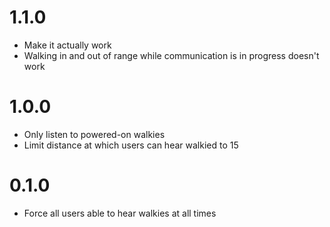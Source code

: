 # 1.1.0
- Make it actually work
- Walking in and out of range while communication is in progress doesn't work

# 1.0.0
- Only listen to powered-on walkies
- Limit distance at which users can hear walkied to 15

# 0.1.0
- Force all users able to hear walkies at all times